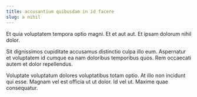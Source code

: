 ```yaml
---
title: accusantium quibusdam in id facere
slug: a nihil
---
```


Et quia voluptatem tempora optio magni. Et et aut aut. Et ipsam dolorum nihil dolor.

Sit dignissimos cupiditate accusamus distinctio culpa illo eum. Aspernatur et voluptatem id cumque ea nam doloribus temporibus quos. Rem occaecati autem et dolor repellendus.

Voluptate voluptatum dolores voluptatibus totam optio. At illo non incidunt qui esse. Magnam vel est officia ut ut dolor. Id vel ut. Maxime quae consequatur.
